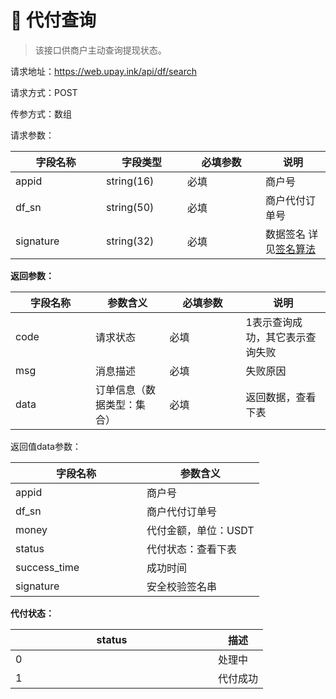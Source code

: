 # 🔎 代付查询

> 该接口供商户主动查询提现状态。

请求地址：https://web.upay.ink/api/df/search

请求方式：POST

传参方式：数组

请求参数：

<table><thead><tr><th width="129">字段名称</th><th width="114">字段类型</th><th width="109">必填参数</th><th>说明</th></tr></thead><tbody><tr><td>appid</td><td>string(16)</td><td>必填</td><td>商户号</td></tr><tr><td>df_sn</td><td>string(50)</td><td>必填</td><td>商户代付订单号</td></tr><tr><td>signature</td><td>string(32)</td><td>必填</td><td>数据签名 详见<a href="../introduction/signature.md">签名算法</a></td></tr></tbody></table>

**返回参数：**

<table><thead><tr><th width="112">字段名称</th><th>参数含义</th><th width="106">必填参数</th><th>说明</th></tr></thead><tbody><tr><td>code</td><td>请求状态</td><td>必填</td><td>1表示查询成功，其它表示查询失败</td></tr><tr><td>msg</td><td>消息描述</td><td>必填</td><td>失败原因</td></tr><tr><td>data</td><td>订单信息（数据类型：集合）</td><td>必填</td><td>返回数据，查看下表</td></tr></tbody></table>

返回值data参数：

<table><thead><tr><th width="194">字段名称</th><th>参数含义</th></tr></thead><tbody><tr><td>appid</td><td>商户号</td></tr><tr><td>df_sn</td><td>商户代付订单号</td></tr><tr><td>money</td><td>代付金额，单位：USDT</td></tr><tr><td>status</td><td>代付状态：查看下表</td></tr><tr><td>success_time</td><td>成功时间</td></tr><tr><td>signature</td><td>安全校验签名串</td></tr></tbody></table>

**代付状态：**

<table data-full-width="true"><thead><tr><th width="308">status</th><th>描述</th></tr></thead><tbody><tr><td>0</td><td>处理中</td></tr><tr><td>1</td><td>代付成功</td></tr></tbody></table>
